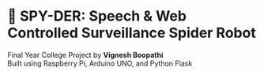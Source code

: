 # 🤖 SPY-DER: Speech & Web Controlled Surveillance Spider Robot

Final Year College Project by **Vignesh Boopathi**  
Built using Raspberry Pi, Arduino UNO, and Python Flask
